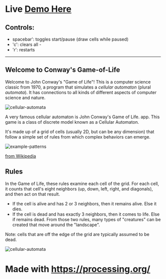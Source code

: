 # Live [Demo Here](https://www.openprocessing.org/sketch/955851)

## Controls: 
- spacebar': toggles start/pause (draw cells while paused) 
- 'c': clears all - 
- 'r': restarts

----------

## Welcome to Conway's Game-of-Life

Welcome to John Conway's "Game of Life"! This is a computer science
classic from 1970, a program that simulates a _cellular automaton_
(plural _automata_). It has connections to all kinds of different
aspects of computer science and nature.

![cellular-automata](https://media.giphy.com/media/d7SnByEMkrdeoVQ2lT/giphy.gif)

A very famous cellular automaton is John Conway's Game of Life. app. 
This game is a class of discrete model known as a Cellular Automaton.

It's made up of a grid of cells (usually 2D, but can be any dimension) that follow a simple set of rules from which complex behaviors can emerge.

![example-patterns](https://media.giphy.com/media/4VVZTvTqzRR0BUwNIH/giphy.gif)

[from Wikipedia](https://en.wikipedia.org/wiki/Conway%27s_Game_of_Life#Examples_of_patterns)

## Rules
In the Game of Life, these rules examine each cell of the grid. For each cell, it counts that cell's eight neighbors (up, down, left, right, and diagonals), and then act on that result.

- If the cell is alive and has 2 or 3 neighbors, then it remains alive. Else it dies.
- If the cell is dead and has exactly 3 neighbors, then it comes to life. Else if remains dead.
From those two rules, many types of "creatures" can be created that move around the "landscape".

Note: cells that are off the edge of the grid are typically assumed to be dead.

![cellular-automata](https://media.giphy.com/media/eKVQGBN9NTV2vNpqZA/giphy.gif)
# Made with https://processing.org/

